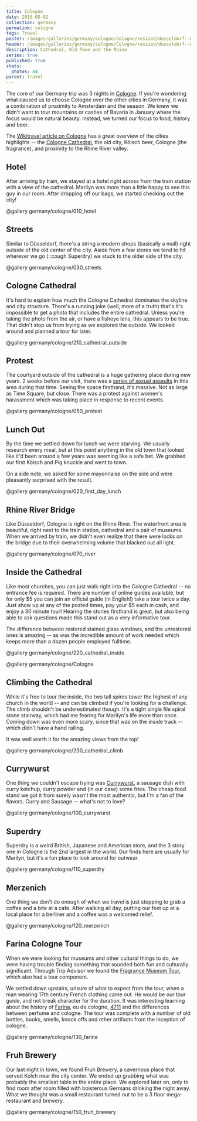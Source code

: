 ```yaml
---
title: Cologne
date: 2016-05-02
collection: germany
permalink: cologne
tags: Travel
poster: /images/galleries/germany/cologne/Cologne/resized/dusseldorf--Cologne-s077-r4.jpg
header: /images/galleries/germany/cologne/Cologne/resized/dusseldorf--Cologne-s077-r4.jpg
description: Cathedral, Old Town and the Rhine
series: true
published: true
stats:
  photos: 84
parent: travel
---
```



The core of our Germany trip was 3 nights in [Cologne](https://en.wikipedia.org/wiki/Cologne). If you're wondering what caused us to choose Cologne over the other cities in Germany, it was a combination of proximity to Amsterdam and the season. We knew we didn't want to tour mountains or castles of Bavaria in January where the focus would be natural beauty. Instead, we turned our focus to food, history and beer.

The [Wikitravel article on Cologne](http://wikitravel.org/en/Cologne) has a great overview of the cities highlights -- the [Cologne Cathedral](https://en.wikipedia.org/wiki/Cologne_Cathedral), the old city, Kölsch beer, Cologne (the fragrance), and proximity to the Rhine River valley.

## Hotel

After arriving by train, we stayed at a hotel right across from the train station with a view of the cathedral. Marilyn was more than a little happy to see this guy in our room. After dropping off our bags, we started checking out the city!

@gallery germany/cologne/010_hotel

## Streets

Similar to Düsseldorf, there's a string a modern shops (basically a mall) right outside of the old center of the city. Aside from a few stores we tend to hit wherever we go (::cough Superdry) we stuck to the older side of the city.

@gallery germany/cologne/030_streets

## Cologne Cathedral

It's hard to explain how much the Cologne Cathedral dominates the skyline and city structure. There's a running joke (well, more of a truth) that's it's impossible to get a photo that includes the entire cathedral. Unless you're taking the photo from the air, or have a fisheye lens, this appears to be true. That didn't stop us from trying as we explored the outside. We looked around and planned a tour for later.

@gallery germany/cologne/210_cathedral_outside

## Protest

The courtyard outside of the cathedral is a huge gathering place during new years. 2 weeks before our visit, there was a [series of sexual assaults](https://en.wikipedia.org/wiki/New_Year%27s_Eve_sexual_assaults_in_Germany) in this area during that time. Seeing the space firsthand, it's massive. Not as large as Time Square, but close. There was a protest against women's harassment which was taking place in response to recent events.

@gallery germany/cologne/050_protest


## Lunch Out

By the time we settled down for lunch we were starving. We usually research every meal, but at this point anything in the old town that looked like it'd been around a few years was seeming like a safe bet. We grabbed our first Kölsch and Pig knuckle and went to town.

On a side note, we asked for some mayonnaise on the side and were pleasantly surprised with the result.

@gallery germany/cologne/020_first_day_lunch

## Rhine River Bridge

Like Düsseldorf, Cologne is right on the Rhine River. The waterfront area is beautiful, right next to the train station, cathedral and a pair of museums. When we arrived by train, we didn't even realize that there were locks on the bridge due to their overwhelming volume that blacked out all light.

@gallery germany/cologne/070_river


## Inside the Cathedral

Like most churches, you can just walk right into the Cologne Cathedral -- no entrance fee is required. There are number of online guides available, but for only $5 you can join an official guide (in English!) take a tour twice a day. Just show up at any of the posted times, pay your $5 each in cash, and enjoy a 30 minute tour! Hearing the stories firsthand is great, but also being able to ask questions made this stand out as a very informative tour.

The difference between restored stained glass windows, and the unrestored ones is amazing -- as was the incredible amount of work needed which keeps more than a dozen people employed fulltime.

@gallery germany/cologne/220_cathedral_inside

@gallery germany/cologne/Cologne


## Climbing the Cathedral

While it's free to tour the inside, the two tall spires tower the highest of any church in the world -- and can be climbed if you're looking for a challenge. The climb shouldn't be underestimated though. It's a tight single file spiral stone stairway, which had me fearing for Marilyn's life more than once. Coming down was even more scary, since that was on the inside track -- which didn't have a hand railing.

It was well worth it for the amazing views from the top!

@gallery germany/cologne/230_cathedral_climb


## Currywurst

One thing we couldn't escape trying was [Currywurst](https://en.wikipedia.org/wiki/Currywurst), a sausage dish with curry ketchup, curry powder and (in our case) some fries. The cheap food stand we got it from surely wasn't the most authentic, but I'm a fan of the flavors. Curry and Sausage -- what's not to love?

@gallery germany/cologne/100_currywurst


## Superdry

Superdry is a weird British, Japanese and American store, and the 3 story one in Cologne is the 2nd largest in the world. Our finds here are usually for Marilyn, but it's a fun place to look around for outwear.

@gallery germany/cologne/110_superdry


## Merzenich

One thing we don't do enough of when we travel is just stopping to grab a coffee and a bite at a cafe. After walking all day, putting our feet up at a local place for a berliner and a coffee was a welcomed relief.

@gallery germany/cologne/120_merzenich


## Farina Cologne Tour

When we were looking for museums and other cultural things to do, we were having trouble finding something that sounded both fun and culturally significant. Through Trip Advisor we found the [Fragrance Museum Tour](https://www.tripadvisor.com/Attraction_Review-g187371-d2587899-Reviews-Fragrance_Museum_Farina_House-Cologne_North_Rhine_Westphalia.html), which also had a tour component.

We settled down upstairs, unsure of what to expect from the tour, when a man wearing 17th century French clothing came out. He would be our tour guide, and not break character for the duration. It was interesting learning about the history of [Farina](https://en.wikipedia.org/wiki/Johann_Maria_Farina_gegen%C3%BCber_dem_J%C3%BClichs-Platz), eu de cologne, [4711](https://en.wikipedia.org/wiki/4711) and the differences between perfume and cologne. The tour was complete with a number of old bottles, books, smells, knock offs and other artifacts from the inception of cologne.

@gallery germany/cologne/130_farina


## Fruh Brewery

Our last night in town, we found Fruh Brewery, a cavernous place that served Kolch near the city center. We ended up grabbing what was probably the smallest table in the entire place. We explored later on, only to find room after room filled with boisterous Germans drinking the night away. What we thought was a small restaurant turned out to be a 3 floor mega-restaurant and brewery.

@gallery germany/cologne/150_fruh_brewery
